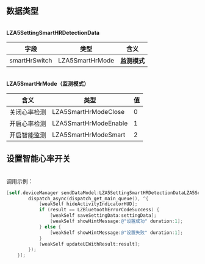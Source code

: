<a name="UD7XF"></a>
## 数据类型

<br />**LZA5SettingSmartHRDetectionData**

| 字段 | 类型 | 含义 |
| --- | --- | --- |
| smartHrSwitch | LZA5SmartHrMode | **监测模式** |


<br />**LZA5SmartHrMode（监测模式）**<br />


| 含义 | 类型 | 值 |
| --- | --- | --- |
| 关闭心率检测 | LZA5SmartHrModeClose | 0 |
| 开启心率检测 | LZA5SmartHrModeEnable | 1 |
| 开启智能监测 | LZA5SmartHrModeSmart | 2 |



<a name="NCJAa"></a>
## 设置智能心率开关

<br />调用示例：
```objectivec
[self.deviceManager sendDataModel:LZA5SettingSmartHRDetectionDataLZA5SettingTimeModeData macString:self.device.mac completion:^(LZBluetoothErrorCode result, id resp) {
        dispatch_async(dispatch_get_main_queue(), ^{
            [weakSelf hideActivityIndicatorHUD];
            if (result == LZBluetoothErrorCodeSuccess) {
                [weakSelf saveSettingData:settingData];
                [weakSelf showHintMessage:@"设置成功" duration:1];
            } else {
                [weakSelf showHintMessage:@"设置失败" duration:1];
            }
            [weakSelf updateUIWithResult:result];
        });
    }];
```




